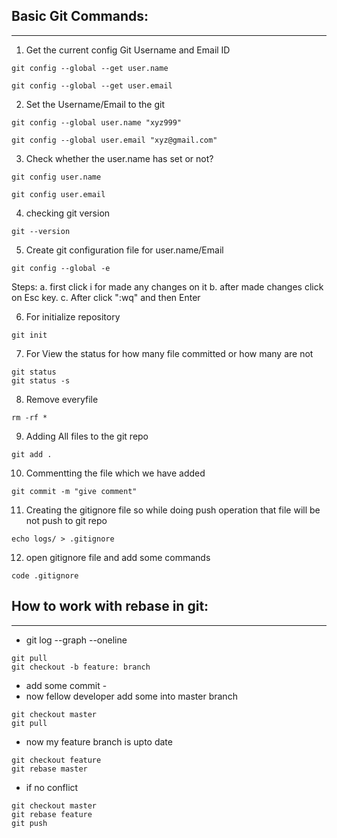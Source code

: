 ## Basic Git Commands:
----------------------

1. Get the current config Git Username and Email ID
```
git config --global --get user.name
```
```
git config --global --get user.email
```

2. Set the Username/Email to the git
```
git config --global user.name "xyz999"
```
```
git config --global user.email "xyz@gmail.com"
```

3. Check whether the user.name has set or not?
```
git config user.name
```
```
git config user.email
```

4. checking git version
```
git --version
```

5. Create git configuration file for user.name/Email
```
git config --global -e
```
Steps:
a. first click i for made any changes on it
b. after made changes click on Esc key.
c. After click ":wq" and then Enter

6. For initialize repository
```
git init
```

7. For View the status for how many file committed or how many are not
```
git status
git status -s
```

8. Remove everyfile 
```
rm -rf *
```

9. Adding All files to the git repo
```
git add .
```

10. Commentting the file which we have added
```
git commit -m "give comment"
```

11. Creating the gitignore file so while doing push operation that file will be not push to git repo
```
echo logs/ > .gitignore
```

12. open gitignore file and add some commands
```
code .gitignore
```



## How to work with rebase in git:
----------------------------------

- git log --graph --oneline
```
git pull
git checkout -b feature: branch
```
- add some commit - 
- now fellow developer add some into master branch
```
git checkout master
git pull
```
- now my feature branch is upto date
```
git checkout feature
git rebase master
```
- if no conflict
```
git checkout master
git rebase feature
git push
```
